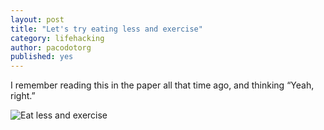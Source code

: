 ```yaml
---
layout: post
title: "Let's try eating less and exercise"
category: lifehacking
author: pacodotorg
published: yes
---
```


I remember reading this in the paper all that time ago, and thinking &#8220;Yeah, right.&#8221;

![Eat less and exercise]({{site.baseurl}}/images/eat_less_exercise.jpg)